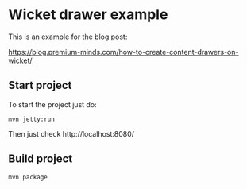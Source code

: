 Wicket drawer example
=====================

This is an example for the blog post:
 
https://blog.premium-minds.com/how-to-create-content-drawers-on-wicket/

## Start project

To start the project just do:

    mvn jetty:run
    
Then just check http://localhost:8080/

## Build project

    mvn package